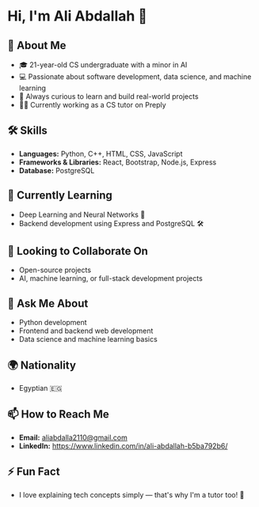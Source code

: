 # Hi, I'm Ali Abdallah 👋

## 🚀 About Me
- 🎓 21-year-old CS undergraduate with a minor in AI
- 💻 Passionate about software development, data science, and machine learning
- 🧠 Always curious to learn and build real-world projects
- 👨‍🏫 Currently working as a CS tutor on Preply

## 🛠 Skills
- **Languages:** Python, C++, HTML, CSS, JavaScript
- **Frameworks & Libraries:** React, Bootstrap, Node.js, Express
- **Database:** PostgreSQL

## 🌱 Currently Learning
- Deep Learning and Neural Networks 🧠
- Backend development using Express and PostgreSQL 🛠️

## 👯 Looking to Collaborate On
- Open-source projects
- AI, machine learning, or full-stack development projects

## 💬 Ask Me About
- Python development
- Frontend and backend web development
- Data science and machine learning basics

## 🌍 Nationality
- Egyptian 🇪🇬

## 📫 How to Reach Me
- **Email:** aliabdalla2110@gmail.com
- **LinkedIn:** https://www.linkedin.com/in/ali-abdallah-b5ba792b6/

## ⚡ Fun Fact
- I love explaining tech concepts simply — that's why I'm a tutor too! 🎯
